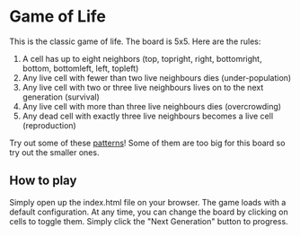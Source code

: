 # Game of Life
This is the classic game of life. The board is 5x5. Here are the rules: 

1. A cell has up to eight neighbors (top, topright, right, bottomright, bottom, bottomleft, left, topleft)
2. Any live cell with fewer than two live neighbours dies (under-population)
3. Any live cell with two or three live neighbours lives on to the next generation (survival)
4. Any live cell with more than three live neighbours dies (overcrowding)
5. Any dead cell with exactly three live neighbours becomes a live cell (reproduction)

Try out some of these [patterns](https://en.wikipedia.org/wiki/Conway%27s_Game_of_Life#Examples_of_patterns)! Some of them are too big for this board so try out the smaller ones.

## How to play
Simply open up the index.html file on your browser. The game loads with a default configuration. At any time, you can change the board by clicking on cells to toggle them. Simply click the "Next Generation" button to progress.
